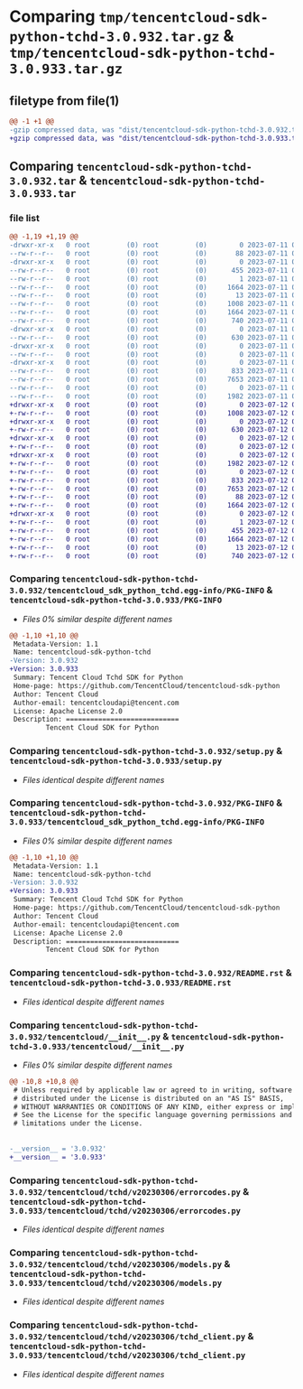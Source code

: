 # Comparing `tmp/tencentcloud-sdk-python-tchd-3.0.932.tar.gz` & `tmp/tencentcloud-sdk-python-tchd-3.0.933.tar.gz`

## filetype from file(1)

```diff
@@ -1 +1 @@
-gzip compressed data, was "dist/tencentcloud-sdk-python-tchd-3.0.932.tar", last modified: Tue Jul 11 01:00:30 2023, max compression
+gzip compressed data, was "dist/tencentcloud-sdk-python-tchd-3.0.933.tar", last modified: Wed Jul 12 00:38:09 2023, max compression
```

## Comparing `tencentcloud-sdk-python-tchd-3.0.932.tar` & `tencentcloud-sdk-python-tchd-3.0.933.tar`

### file list

```diff
@@ -1,19 +1,19 @@
-drwxr-xr-x   0 root         (0) root         (0)        0 2023-07-11 01:00:30.000000 tencentcloud-sdk-python-tchd-3.0.932/
--rw-r--r--   0 root         (0) root         (0)       88 2023-07-11 01:00:30.000000 tencentcloud-sdk-python-tchd-3.0.932/setup.cfg
-drwxr-xr-x   0 root         (0) root         (0)        0 2023-07-11 01:00:30.000000 tencentcloud-sdk-python-tchd-3.0.932/tencentcloud_sdk_python_tchd.egg-info/
--rw-r--r--   0 root         (0) root         (0)      455 2023-07-11 01:00:30.000000 tencentcloud-sdk-python-tchd-3.0.932/tencentcloud_sdk_python_tchd.egg-info/SOURCES.txt
--rw-r--r--   0 root         (0) root         (0)        1 2023-07-11 01:00:30.000000 tencentcloud-sdk-python-tchd-3.0.932/tencentcloud_sdk_python_tchd.egg-info/dependency_links.txt
--rw-r--r--   0 root         (0) root         (0)     1664 2023-07-11 01:00:30.000000 tencentcloud-sdk-python-tchd-3.0.932/tencentcloud_sdk_python_tchd.egg-info/PKG-INFO
--rw-r--r--   0 root         (0) root         (0)       13 2023-07-11 01:00:30.000000 tencentcloud-sdk-python-tchd-3.0.932/tencentcloud_sdk_python_tchd.egg-info/top_level.txt
--rw-r--r--   0 root         (0) root         (0)     1008 2023-07-11 01:00:30.000000 tencentcloud-sdk-python-tchd-3.0.932/setup.py
--rw-r--r--   0 root         (0) root         (0)     1664 2023-07-11 01:00:30.000000 tencentcloud-sdk-python-tchd-3.0.932/PKG-INFO
--rw-r--r--   0 root         (0) root         (0)      740 2023-07-11 01:00:30.000000 tencentcloud-sdk-python-tchd-3.0.932/README.rst
-drwxr-xr-x   0 root         (0) root         (0)        0 2023-07-11 01:00:30.000000 tencentcloud-sdk-python-tchd-3.0.932/tencentcloud/
--rw-r--r--   0 root         (0) root         (0)      630 2023-07-11 01:00:30.000000 tencentcloud-sdk-python-tchd-3.0.932/tencentcloud/__init__.py
-drwxr-xr-x   0 root         (0) root         (0)        0 2023-07-11 01:00:30.000000 tencentcloud-sdk-python-tchd-3.0.932/tencentcloud/tchd/
--rw-r--r--   0 root         (0) root         (0)        0 2023-07-11 01:00:30.000000 tencentcloud-sdk-python-tchd-3.0.932/tencentcloud/tchd/__init__.py
-drwxr-xr-x   0 root         (0) root         (0)        0 2023-07-11 01:00:30.000000 tencentcloud-sdk-python-tchd-3.0.932/tencentcloud/tchd/v20230306/
--rw-r--r--   0 root         (0) root         (0)      833 2023-07-11 01:00:30.000000 tencentcloud-sdk-python-tchd-3.0.932/tencentcloud/tchd/v20230306/errorcodes.py
--rw-r--r--   0 root         (0) root         (0)     7653 2023-07-11 01:00:30.000000 tencentcloud-sdk-python-tchd-3.0.932/tencentcloud/tchd/v20230306/models.py
--rw-r--r--   0 root         (0) root         (0)        0 2023-07-11 01:00:30.000000 tencentcloud-sdk-python-tchd-3.0.932/tencentcloud/tchd/v20230306/__init__.py
--rw-r--r--   0 root         (0) root         (0)     1982 2023-07-11 01:00:30.000000 tencentcloud-sdk-python-tchd-3.0.932/tencentcloud/tchd/v20230306/tchd_client.py
+drwxr-xr-x   0 root         (0) root         (0)        0 2023-07-12 00:38:09.000000 tencentcloud-sdk-python-tchd-3.0.933/
+-rw-r--r--   0 root         (0) root         (0)     1008 2023-07-12 00:38:09.000000 tencentcloud-sdk-python-tchd-3.0.933/setup.py
+drwxr-xr-x   0 root         (0) root         (0)        0 2023-07-12 00:38:09.000000 tencentcloud-sdk-python-tchd-3.0.933/tencentcloud/
+-rw-r--r--   0 root         (0) root         (0)      630 2023-07-12 00:38:09.000000 tencentcloud-sdk-python-tchd-3.0.933/tencentcloud/__init__.py
+drwxr-xr-x   0 root         (0) root         (0)        0 2023-07-12 00:38:09.000000 tencentcloud-sdk-python-tchd-3.0.933/tencentcloud/tchd/
+-rw-r--r--   0 root         (0) root         (0)        0 2023-07-12 00:38:09.000000 tencentcloud-sdk-python-tchd-3.0.933/tencentcloud/tchd/__init__.py
+drwxr-xr-x   0 root         (0) root         (0)        0 2023-07-12 00:38:09.000000 tencentcloud-sdk-python-tchd-3.0.933/tencentcloud/tchd/v20230306/
+-rw-r--r--   0 root         (0) root         (0)     1982 2023-07-12 00:38:09.000000 tencentcloud-sdk-python-tchd-3.0.933/tencentcloud/tchd/v20230306/tchd_client.py
+-rw-r--r--   0 root         (0) root         (0)        0 2023-07-12 00:38:09.000000 tencentcloud-sdk-python-tchd-3.0.933/tencentcloud/tchd/v20230306/__init__.py
+-rw-r--r--   0 root         (0) root         (0)      833 2023-07-12 00:38:09.000000 tencentcloud-sdk-python-tchd-3.0.933/tencentcloud/tchd/v20230306/errorcodes.py
+-rw-r--r--   0 root         (0) root         (0)     7653 2023-07-12 00:38:09.000000 tencentcloud-sdk-python-tchd-3.0.933/tencentcloud/tchd/v20230306/models.py
+-rw-r--r--   0 root         (0) root         (0)       88 2023-07-12 00:38:09.000000 tencentcloud-sdk-python-tchd-3.0.933/setup.cfg
+-rw-r--r--   0 root         (0) root         (0)     1664 2023-07-12 00:38:09.000000 tencentcloud-sdk-python-tchd-3.0.933/PKG-INFO
+drwxr-xr-x   0 root         (0) root         (0)        0 2023-07-12 00:38:09.000000 tencentcloud-sdk-python-tchd-3.0.933/tencentcloud_sdk_python_tchd.egg-info/
+-rw-r--r--   0 root         (0) root         (0)        1 2023-07-12 00:38:09.000000 tencentcloud-sdk-python-tchd-3.0.933/tencentcloud_sdk_python_tchd.egg-info/dependency_links.txt
+-rw-r--r--   0 root         (0) root         (0)      455 2023-07-12 00:38:09.000000 tencentcloud-sdk-python-tchd-3.0.933/tencentcloud_sdk_python_tchd.egg-info/SOURCES.txt
+-rw-r--r--   0 root         (0) root         (0)     1664 2023-07-12 00:38:09.000000 tencentcloud-sdk-python-tchd-3.0.933/tencentcloud_sdk_python_tchd.egg-info/PKG-INFO
+-rw-r--r--   0 root         (0) root         (0)       13 2023-07-12 00:38:09.000000 tencentcloud-sdk-python-tchd-3.0.933/tencentcloud_sdk_python_tchd.egg-info/top_level.txt
+-rw-r--r--   0 root         (0) root         (0)      740 2023-07-12 00:38:09.000000 tencentcloud-sdk-python-tchd-3.0.933/README.rst
```

### Comparing `tencentcloud-sdk-python-tchd-3.0.932/tencentcloud_sdk_python_tchd.egg-info/PKG-INFO` & `tencentcloud-sdk-python-tchd-3.0.933/PKG-INFO`

 * *Files 0% similar despite different names*

```diff
@@ -1,10 +1,10 @@
 Metadata-Version: 1.1
 Name: tencentcloud-sdk-python-tchd
-Version: 3.0.932
+Version: 3.0.933
 Summary: Tencent Cloud Tchd SDK for Python
 Home-page: https://github.com/TencentCloud/tencentcloud-sdk-python
 Author: Tencent Cloud
 Author-email: tencentcloudapi@tencent.com
 License: Apache License 2.0
 Description: ============================
         Tencent Cloud SDK for Python
```

### Comparing `tencentcloud-sdk-python-tchd-3.0.932/setup.py` & `tencentcloud-sdk-python-tchd-3.0.933/setup.py`

 * *Files identical despite different names*

### Comparing `tencentcloud-sdk-python-tchd-3.0.932/PKG-INFO` & `tencentcloud-sdk-python-tchd-3.0.933/tencentcloud_sdk_python_tchd.egg-info/PKG-INFO`

 * *Files 0% similar despite different names*

```diff
@@ -1,10 +1,10 @@
 Metadata-Version: 1.1
 Name: tencentcloud-sdk-python-tchd
-Version: 3.0.932
+Version: 3.0.933
 Summary: Tencent Cloud Tchd SDK for Python
 Home-page: https://github.com/TencentCloud/tencentcloud-sdk-python
 Author: Tencent Cloud
 Author-email: tencentcloudapi@tencent.com
 License: Apache License 2.0
 Description: ============================
         Tencent Cloud SDK for Python
```

### Comparing `tencentcloud-sdk-python-tchd-3.0.932/README.rst` & `tencentcloud-sdk-python-tchd-3.0.933/README.rst`

 * *Files identical despite different names*

### Comparing `tencentcloud-sdk-python-tchd-3.0.932/tencentcloud/__init__.py` & `tencentcloud-sdk-python-tchd-3.0.933/tencentcloud/__init__.py`

 * *Files 0% similar despite different names*

```diff
@@ -10,8 +10,8 @@
 # Unless required by applicable law or agreed to in writing, software
 # distributed under the License is distributed on an "AS IS" BASIS,
 # WITHOUT WARRANTIES OR CONDITIONS OF ANY KIND, either express or implied.
 # See the License for the specific language governing permissions and
 # limitations under the License.
 
 
-__version__ = '3.0.932'
+__version__ = '3.0.933'
```

### Comparing `tencentcloud-sdk-python-tchd-3.0.932/tencentcloud/tchd/v20230306/errorcodes.py` & `tencentcloud-sdk-python-tchd-3.0.933/tencentcloud/tchd/v20230306/errorcodes.py`

 * *Files identical despite different names*

### Comparing `tencentcloud-sdk-python-tchd-3.0.932/tencentcloud/tchd/v20230306/models.py` & `tencentcloud-sdk-python-tchd-3.0.933/tencentcloud/tchd/v20230306/models.py`

 * *Files identical despite different names*

### Comparing `tencentcloud-sdk-python-tchd-3.0.932/tencentcloud/tchd/v20230306/tchd_client.py` & `tencentcloud-sdk-python-tchd-3.0.933/tencentcloud/tchd/v20230306/tchd_client.py`

 * *Files identical despite different names*

